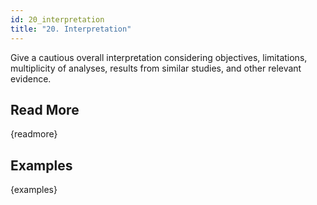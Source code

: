 ```yaml
---
id: 20_interpretation
title: "20. Interpretation"
---
```

Give a cautious overall interpretation considering objectives, limitations, multiplicity of analyses, results from similar studies, and other relevant evidence.

## Read More

{readmore}

## Examples

{examples}